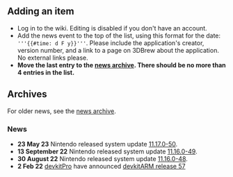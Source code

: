 <noinclude>

## Adding an item

- Log in to the wiki. Editing is disabled if you don't have an account.
- Add the news event to the top of the list, using this format for the
  date: `'''{{#time: d F y}}'''`. Please include the application's
  creator, version number, and a link to a page on 3DBrew about the
  application. No external links please.
- **Move the last entry to the [news archive](:News/Archive "wikilink").
  There should be no more than 4 entries in the list.**

## Archives

For older news, see the [news archive](:News/Archive "wikilink").

### News

</noinclude>

- **23 May 23** Nintendo released system update
  [11.17.0-50](11.17.0-50 "wikilink").
- **13 September 22** Nintendo released system update
  [11.16.0-49](11.16.0-49 "wikilink").
- **30 August 22** Nintendo released system update
  [11.16.0-48](11.16.0-48 "wikilink").
- **2 Feb 22** [devkitPro](https://devkitpro.org) have announced
  [devkitARM release
  57](https://devkitpro.org/viewtopic.php?f=13&t=9308#p17221)